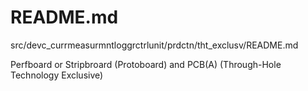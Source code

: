 # README.md

src/devc_currmeasurmntloggrctrlunit/prdctn/tht_exclusv/README.md

Perfboard or Stripbroard (Protoboard) and PCB(A) (Through-Hole Technology Exclusive)